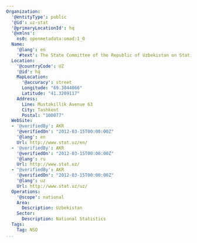 ```yaml
---
Organization:
  '@entityType': public
  '@id': uz-stat
  '@primaryLocationId': hq
  '@xmlns':
    ns0: openmetadata:omad:1_0
  Name:
    '@lang': en
    '#text': The State Committee of the Republic of Uzbekistan on Statistics
  Location:
    '@countryCode': UZ
    '@id': hq
    MapLocation:
      '@accuracy': street
      Longitude: "69.3044066"
      Latitude: "41.3209117"
    Address:
      Line: Mustakillik Avenue 63
      City: Tashkent
      Postal: "100077"
  WebSite:
  - '@verifiedBy': AKR
    '@verifiedOn': "2012-03-15T00:00:00Z"
    '@lang': en
    Url: http://www.stat.uz/en/
  - '@verifiedBy': AKR
    '@verifiedOn': "2012-03-15T00:00:00Z"
    '@lang': ru
    Url: http://www.stat.uz/
  - '@verifiedBy': AKR
    '@verifiedOn': "2012-03-15T00:00:00Z"
    '@lang': uz
    Url: http://www.stat.uz/uz/
  Operations:
    '@scope': national
    Area:
      Description: Uzbekistan
    Sector:
      Description: National Statistics
  Tags:
    Tag: NSO
...
```

